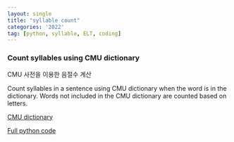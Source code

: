 ```yaml
---
layout: single
title: "syllable count"
categories: '2022'
tag: [python, syllable, ELT, coding]
---
```


### Count syllables using CMU dictionary 
CMU 사전을 이용한 음절수 계산

Count syllables in a sentence using CMU dictionary when the word is in the dictionary. Words not included in the CMU dictionary are counted based on letters. 

[CMU dictionary](http://www.speech.cs.cmu.edu/cgi-bin/cmudict)

[Full python code](https://github.com/linguistry/Python4Linguistics/blob/main/02_syllable_count.ipynb)

<!-- ```python 


```



```python 

``` -->
